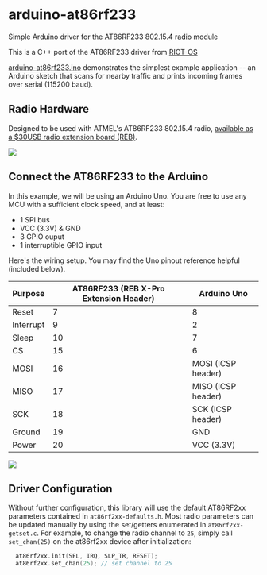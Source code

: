 # arduino-at86rf233
Simple Arduino driver for the AT86RF233 802.15.4 radio module

This is a C++ port of the AT86RF233 driver from [RIOT-OS](https://github.com/RIOT-OS/RIOT)

[arduino-at86rf233.ino](https://github.com/msolters/arduino-at86rf233/blob/master/arduino-at86rf233.ino) demonstrates the simplest example application -- an Arduino sketch that scans for nearby traffic and prints incoming frames over serial (115200 baud).

## Radio Hardware
Designed to be used with ATMEL's AT86RF233 802.15.4 radio, [available as a $30USB radio extension board (REB)](http://www.mouser.com/ProductDetail/Atmel/ATREB233-XPRO/?qs=HVbQlW5zcXX%2FEgqNxRIBfA%3D%3D).

![](http://media.digikey.com/Photos/Atmel%20Photos/ATREB233-XPRO.JPG)

## Connect the AT86RF233 to the Arduino
In this example, we will be using an Arduino Uno.  You are free to use any MCU with a sufficient clock speed, and at least:

*  1 SPI bus
*  VCC (3.3V) & GND
*  3 GPIO ouput
*  1 interruptible GPIO input

Here's the wiring setup.  You may find the Uno pinout reference helpful (included below).

Purpose | AT86RF233 (REB X-Pro Extension Header) | Arduino Uno
---|---|---
Reset | 7 | 8
Interrupt | 9 | 2
Sleep | 10 | 7
CS | 15 | 6
MOSI | 16 | MOSI (ICSP header)
MISO | 17 | MISO (ICSP header)
SCK | 18 | SCK (ICSP header)
Ground | 19 | GND
Power | 20 | VCC (3.3V)

![](http://www.gammon.com.au/images/ArduinoUno_R3_Pinouts.png)

## Driver Configuration
Without further configuration, this library will use the default AT86RF2xx parameters contained in `at86rf2xx-defaults.h`.  Most radio parameters can be updated manually by using the set/getters enumerated in `at86rf2xx-getset.c`.  For example, to change the radio channel to `25`, simply call `set_chan(25)` on the at86rf2xx device after initialization:

```cpp
  at86rf2xx.init(SEL, IRQ, SLP_TR, RESET);
  at86rf2xx.set_chan(25); // set channel to 25
```
